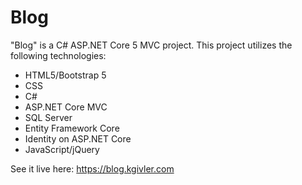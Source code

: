 # Blog
"Blog" is a C# ASP.NET Core 5 MVC project. This project utilizes the following technologies:

* HTML5/Bootstrap 5
* CSS
* C#
* ASP.NET Core MVC
* SQL Server
* Entity Framework Core
* Identity on ASP.NET Core
* JavaScript/jQuery

See it live here: https://blog.kgivler.com